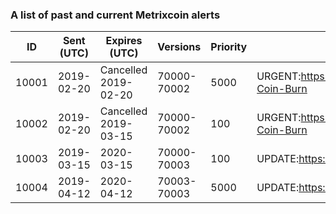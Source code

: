 
### A list of past and current Metrixcoin alerts

| ID     | Sent (UTC)  | Expires (UTC)        | Versions    | Priority  | Message   |
| ------ | ----------- | -------------------- | ----------- |---------- | --------- |
| 10001  | 2019-02-20  | Cancelled 2019-02-20 | 70000-70002 | 5000      | URGENT:https://github.com/TheLindaProjectInc/Linda/wiki/Cryptopia-Coin-Burn
| 10002  | 2019-02-20  | Cancelled 2019-03-15 | 70000-70002 | 100       | URGENT:https://github.com/TheLindaProjectInc/Linda/wiki/Cryptopia-Coin-Burn
| 10003  | 2019-03-15  | 2020-03-15           | 70000-70003 | 100       | UPDATE:https://github.com/TheLindaProjectInc/Metrix/releases/latest
| 10004  | 2019-04-12  | 2020-04-12           | 70003-70003 | 5000      | UPDATE:https://github.com/TheLindaProjectInc/Metrix/releases/latest
